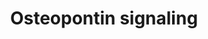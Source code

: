 ---
annotations:
- id: PW:0000003
  parent: signaling pathway
  type: Pathway Ontology
  value: signaling pathway
- id: PW:0000650
  parent: signaling pathway
  type: Pathway Ontology
  value: signaling pathway pertinent to development
authors:
- Uomoamare
- MaintBot
- Thomas
- Khanspers
- AlexanderPico
- Ddigles
- Mkutmon
- Egonw
- Eweitz
citedin:
- link: PMC7665362
  title: Network-based identification genetic effect of SARS-CoV-2 infections to Idiopathic
    pulmonary fibrosis (IPF) patients (2020)
description: Study of regulation of promatrix metalloproteinase-9 (MMP-9) by osteopontin
  (OPN) through IKK signaling pathway.   Proteins on this pathway have targeted assays
  available via the [https://assays.cancer.gov/available_assays?wp_id=WP1434 CPTAC
  Assay Portal]
last-edited: 2023-04-21
ndex: bff607cc-8b62-11eb-9e72-0ac135e8bacf
organisms:
- Homo sapiens
redirect_from:
- /index.php/Pathway:WP1434
- /instance/WP1434
- /instance/WP1434_r126280
revision: r126280
schema-jsonld:
- '@context': https://schema.org/
  '@id': https://wikipathways.github.io/pathways/WP1434.html
  '@type': Dataset
  creator:
    '@type': Organization
    name: WikiPathways
  description: Study of regulation of promatrix metalloproteinase-9 (MMP-9) by osteopontin
    (OPN) through IKK signaling pathway.   Proteins on this pathway have targeted
    assays available via the [https://assays.cancer.gov/available_assays?wp_id=WP1434
    CPTAC Assay Portal]
  keywords:
  - ERK1
  - ERK2
  - IKK-alpha
  - IKK-beta
  - ITGAV
  - ITGB3
  - MEK1
  - MMP-9
  - NFKB1
  - NIK
  - PLAU
  - RELA
  - SPP1
  license: CC0
  name: Osteopontin signaling
seo: CreativeWork
title: Osteopontin signaling
wpid: WP1434
---